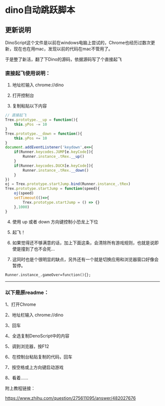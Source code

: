# dino自动跳跃脚本

## 更新说明

DinoScript这个文件是以前在windows电脑上尝试的，Chrome也经历过数次更新，现在也在用mac，发现以前的代码在mac不管用了。

于是整了新活，翻了下Dino的源码，依据源码写了个直接起飞

### 直接起飞使用说明：

1. 地址栏输入 chrome://dino

2. 打开控制台

3. 复制粘贴以下内容

```js
// 直接起飞
Trex.prototype.__up = function(){
    this.yPos -= 10
}
Trex.prototype.__down = function(){
    this.yPos += 10
}
document.addEventListener('keydown',e=>{
    if(Runner.keycodes.JUMP[e.keyCode]){
        Runner.instance_.tRex.__up()
    }
    if(Runner.keycodes.DUCK[e.keyCode]){
        Runner.instance_.tRex.__down()
    }
})
oj = Trex.prototype.startJump.bind(Runner.instance_.tRex)
Trex.prototype.startJump = function(speed){
    oj(speed)
    setTimeout(()=>{
        Trex.prototype.startJump = () => {}
    },1000)
}
```

4. 使用 up 或者 down 方向键控制小恐龙上下位

5. 起飞！

6. 如果觉得还不够满意的话，加上下面这条，会清除所有游戏规则，也就是说即使是撞到了也不会死...

7. 这同时也是个很明显的缺点，另外还有一个就是切换应用和浏览器窗口好像会暂停。

```
Runner.instance_.gameOver=function(){};
```
--------------

### 以下是原readme：


1、打开Chrome

2、地址栏输入 chrome://dino

3、回车

4、全选复制DenoScript中的内容

5、调到浏览器，按F12

6、在控制台粘贴复制的代码，回车

7、按空格或上方向键启动游戏

8、看着……

附上教程链接：

https://www.zhihu.com/question/275611095/answer/482027676
